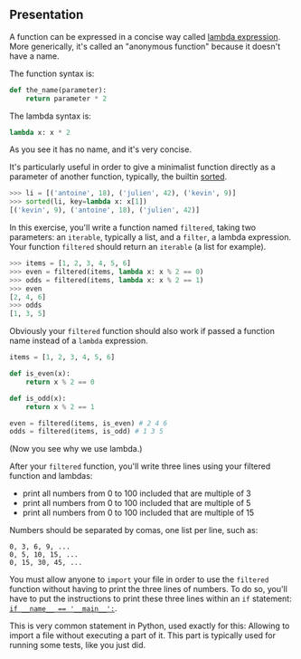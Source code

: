 ## Presentation

A function can be expressed in a concise way called [lambda
expression](https://en.wikipedia.org/wiki/Anonymous_function). More generically, it's
called an "anonymous function" because it doesn't have a name.

The function syntax is:

```python
def the_name(parameter):
    return parameter * 2
```

The lambda syntax is:

```python
lambda x: x * 2
```

As you see it has no name, and it's very concise.

It's particularly useful in order to give a minimalist function directly as a parameter of
another function, typically, the builtin [sorted](https://docs.python.org/3/library/functions.html#sorted).

```python
>>> li = [('antoine', 18), ('julien', 42), ('kevin', 9)]
>>> sorted(li, key=lambda x: x[1])
[('kevin', 9), ('antoine', 18), ('julien', 42)]
```


In this exercise, you'll write a function named `filtered`, taking
two parameters: an `iterable`, typically a list, and a `filter`, a
lambda expression.
Your function `filtered` should return an `iterable` (a list for example).

```python
>>> items = [1, 2, 3, 4, 5, 6]
>>> even = filtered(items, lambda x: x % 2 == 0)
>>> odds = filtered(items, lambda x: x % 2 == 1)
>>> even
[2, 4, 6]
>>> odds
[1, 3, 5]
```

Obviously your `filtered` function should also work if passed a function name 
instead of a `lambda` expression.

```python
items = [1, 2, 3, 4, 5, 6]

def is_even(x):
    return x % 2 == 0

def is_odd(x):
    return x % 2 == 1

even = filtered(items, is_even) # 2 4 6
odds = filtered(items, is_odd) # 1 3 5
```

(Now you see why we use lambda.)

After your `filtered` function, you'll write three lines using your
filtered function and lambdas:

 - print all numbers from 0 to 100 included that are multiple of 3
 - print all numbers from 0 to 100 included that are multiple of 5
 - print all numbers from 0 to 100 included that are multiple of 15

Numbers should be separated by comas, one list per line, such as:

```
0, 3, 6, 9, ...
0, 5, 10, 15, ...
0, 15, 30, 45, ...
```

You must allow anyone to `import` your file in order to use the
`filtered` function without having to print the three lines of numbers.
To do so, you'll have to put the instructions to print these three lines within an
`if` statement: [`if __name__ == '__main__':`](https://docs.python.org/3/library/__main__.html).

This is very common statement in Python, used exactly for this: Allowing to import a file 
without executing a part of it. This part is typically used for running some tests, like you just did.
